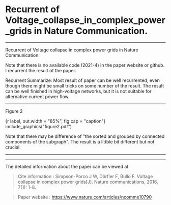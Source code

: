 # Recurrent of Voltage_collapse_in_complex_power_grids in Nature Communication.

----
 Recurrent of Voltage collapse in complex power grids in Nature Communication.

 Note that there is no available code (2021-4) in the paper website or github. I recurrent the result of the paper.

 Recurrent Summarize: Most result of paper can be well recurrented, even though there might be small tricks on some number of the result. The result can be well finished in high-voltage networks, but it is not suitable for alternative current power flow.
 
----

Figure 2 

{r label, out.width = "85%", fig.cap = "caption"} include_graphics("figure2.pdf")

Note that there may be difference of "the sorted and grouped by connected components of the subgraph". The result is a littble bit different but not crucial.

----



----

The detailed information about the paper can be viewed at 
>Cite information : Simpson-Porco J W, Dörfler F, Bullo F. Voltage collapse in complex power grids[J]. Nature communications, 2016, 7(1): 1-8.

>Paper website : https://www.nature.com/articles/ncomms10790

